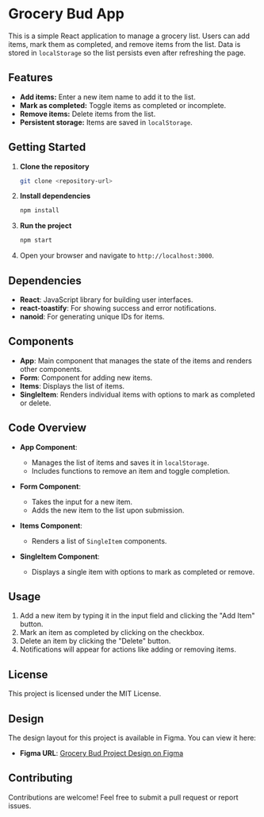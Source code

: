 # Grocery Bud App

This is a simple React application to manage a grocery list. Users can add items, mark them as completed, and remove items from the list. Data is stored in `localStorage` so the list persists even after refreshing the page.

## Features

- **Add items:** Enter a new item name to add it to the list.
- **Mark as completed:** Toggle items as completed or incomplete.
- **Remove items:** Delete items from the list.
- **Persistent storage:** Items are saved in `localStorage`.

## Getting Started

1. **Clone the repository**
   ```bash
   git clone <repository-url>
   ```
2. **Install dependencies**
   ```bash
   npm install
   ```
3. **Run the project**
   ```bash
   npm start
   ```
4. Open your browser and navigate to `http://localhost:3000`.

## Dependencies

- **React**: JavaScript library for building user interfaces.
- **react-toastify**: For showing success and error notifications.
- **nanoid**: For generating unique IDs for items.

## Components

- **App**: Main component that manages the state of the items and renders other components.
- **Form**: Component for adding new items.
- **Items**: Displays the list of items.
- **SingleItem**: Renders individual items with options to mark as completed or delete.

## Code Overview

- **App Component**:

  - Manages the list of items and saves it in `localStorage`.
  - Includes functions to remove an item and toggle completion.

- **Form Component**:

  - Takes the input for a new item.
  - Adds the new item to the list upon submission.

- **Items Component**:

  - Renders a list of `SingleItem` components.

- **SingleItem Component**:
  - Displays a single item with options to mark as completed or remove.

## Usage

1. Add a new item by typing it in the input field and clicking the "Add Item" button.
2. Mark an item as completed by clicking on the checkbox.
3. Delete an item by clicking the "Delete" button.
4. Notifications will appear for actions like adding or removing items.

## License

This project is licensed under the MIT License.

## Design

The design layout for this project is available in Figma. You can view it here:

- **Figma URL**: [Grocery Bud Project Design on Figma](https://www.figma.com/design/8rXGl68NoEmAhHpcV7aB5o/Grocery-bud?node-id=0-1&node-type=canvas&t=z5TwgF0OaWsMR1G1-0)

## Contributing

Contributions are welcome! Feel free to submit a pull request or report issues.
